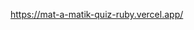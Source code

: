 https://mat-a-matik-quiz-ruby.vercel.app/


<!-- Buradaki görevlerin hepsi koşullu oluşturmayı, yani bileşenin mevcut state(ler)ine bağlı olarak bileşen tarafından neyin oluşturulup oluşturulmayacağını kontrol etmek için koşullu mantık kullanmayı içerir.

React'te koşullu görüntülemeye yaklaşabileceğiniz birkaç yol vardır:

    - Mantıksal AND (&&) operatörü
    - Üçlü operatör
    - JSX'i bir değişkene koşullu olarak atama

Bunlardan herhangi birini kullanabilirsiniz. Ayrıca, bileşenin state'lerine aşina olmak ve challenge'ı gerçekleştirmede nasıl kullanılabileceklerini görmek için App bileşenindeki showStates fonksiyonunu kullanma hakkındaki ipucunu takip ettiğinizden emin olun.  -->
